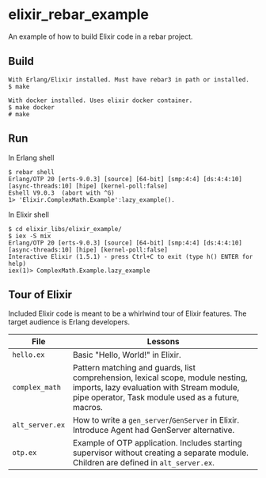 # elixir_rebar_example

An example of how to build Elixir code in a rebar project.

## Build

```
With Erlang/Elixir installed. Must have rebar3 in path or installed.
$ make

With docker installed. Uses elixir docker container.
$ make docker
# make
```

## Run

In Erlang shell
```
$ rebar shell
Erlang/OTP 20 [erts-9.0.3] [source] [64-bit] [smp:4:4] [ds:4:4:10] [async-threads:10] [hipe] [kernel-poll:false]
Eshell V9.0.3  (abort with ^G)
1> 'Elixir.ComplexMath.Example':lazy_example().
```

In Elixir shell
```
$ cd elixir_libs/elixir_example/
$ iex -S mix
Erlang/OTP 20 [erts-9.0.3] [source] [64-bit] [smp:4:4] [ds:4:4:10] [async-threads:10] [hipe] [kernel-poll:false]
Interactive Elixir (1.5.1) - press Ctrl+C to exit (type h() ENTER for help)
iex(1)> ComplexMath.Example.lazy_example
```

## Tour of Elixir

Included Elixir code is meant to be a whirlwind tour of Elixir features.
The target audience is Erlang developers.

File | Lessons
-----|-------------
`hello.ex` | Basic "Hello, World!" in Elixir.
`complex_math` | Pattern matching and guards, list comprehension, lexical scope, module nesting, imports, lazy evaluation with Stream module, pipe operator, Task module used as a future, macros.
`alt_server.ex` | How to write a `gen_server`/`GenServer` in Elixir. Introduce Agent had GenServer alternative.
`otp.ex` | Example of OTP application. Includes starting supervisor without creating a separate module. Children are defined in `alt_server.ex`.
